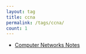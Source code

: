 ```yaml
---
layout: tag
title: ccna
permalink: /tags/ccna/
count: 1
---
```


- [Computer Networks Notes](https://samirpaulb.github.io/blog-jekyll/posts/computer-networks-notes/)
